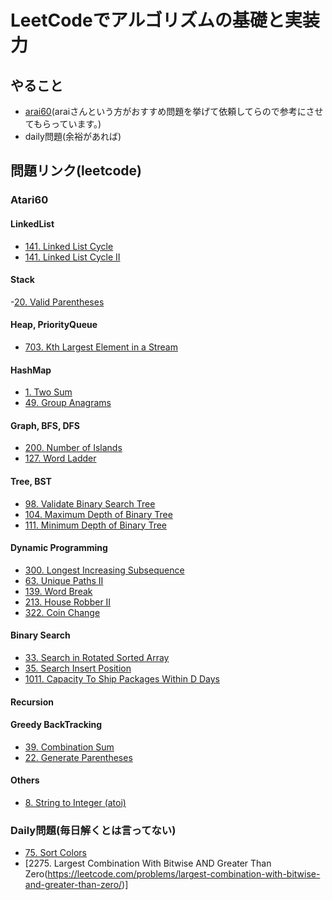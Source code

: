 # LeetCodeでアルゴリズムの基礎と実装力


## やること
- [arai60](https://1kohei1.com/leetcode/)(araiさんという方がおすすめ問題を挙げて依頼してらので参考にさせてもらっています。)
- daily問題(余裕があれば)



## 問題リンク(leetcode)

### Atari60


#### LinkedList
- [141. Linked List Cycle](https://leetcode.com/problems/linked-list-cycle/)
- [141. Linked List Cycle II](https://leetcode.com/problems/linked-list-cycle-ii/)

#### Stack
-[20. Valid Parentheses](https://leetcode.com/problems/valid-parentheses/)

#### Heap, PriorityQueue
- [703. Kth Largest Element in a Stream](https://leetcode.com/problems/kth-largest-element-in-a-stream/)

#### HashMap
- [1. Two Sum](https://leetcode.com/problems/two-sum/)
- [49. Group Anagrams](https://leetcode.com/problems/group-anagrams/)

#### Graph, BFS, DFS
- [200. Number of Islands](https://leetcode.com/problems/number-of-islands/)
- [127. Word Ladder](https://leetcode.com/problems/word-ladder/)

#### Tree, BST
- [98. Validate Binary Search Tree](https://leetcode.com/problems/validate-binary-search-tree/)
- [104. Maximum Depth of Binary Tree](https://leetcode.com/problems/maximum-depth-of-binary-tree/)
- [111. Minimum Depth of Binary Tree](https://leetcode.com/problems/minimum-depth-of-binary-tree/)

#### Dynamic Programming
- [300. Longest Increasing Subsequence](https://leetcode.com/problems/longest-increasing-subsequence/)
- [63. Unique Paths II](https://leetcode.com/problems/unique-paths-ii/)
- [139. Word Break](https://leetcode.com/problems/word-break/)
- [213. House Robber II](https://leetcode.com/problems/house-robber-ii/)
- [322. Coin Change](https://leetcode.com/problems/coin-change/)

#### Binary Search
- [33. Search in Rotated Sorted Array](https://leetcode.com/problems/search-in-rotated-sorted-array/)
- [35. Search Insert Position](https://leetcode.com/problems/search-insert-position/)
- [1011. Capacity To Ship Packages Within D Days](https://leetcode.com/problems/capacity-to-ship-packages-within-d-days)


#### Recursion

#### Greedy BackTracking
- [39. Combination Sum](https://leetcode.com/problems/combination-sum/)
- [22. Generate Parentheses](https://leetcode.com/problems/generate-parentheses/)

#### Others
- [8. String to Integer (atoi)](https://leetcode.com/problems/string-to-integer-atoi/)


### Daily問題(毎日解くとは言ってない)
- [75. Sort Colors](https://leetcode.com/problems/sort-colors/?envType=daily-question&envId=2024-06-12)
- [2275. Largest Combination With Bitwise AND Greater Than Zero(https://leetcode.com/problems/largest-combination-with-bitwise-and-greater-than-zero/)]
